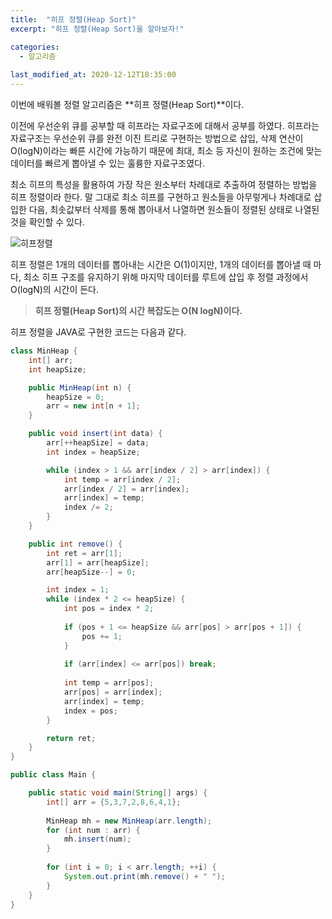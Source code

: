 ```yaml
---
title:  "﻿히프 정렬(Heap Sort)"
excerpt: "﻿히프 정렬(Heap Sort)을 알아보자!"

categories:
  - 알고리즘
  
last_modified_at: 2020-12-12T18:35:00
---
```


이번에 배워볼 정렬 알고리즘은 **히프 정렬(Heap Sort)**이다.<br>

이전에 우선순위 큐를 공부할 때 히프라는 자료구조에 대해서 공부를 하였다. 히프라는 자료구조는 우선순위 큐를 완전 이진 트리로 구현하는 방법으로 삽입, 삭제 연산이 O(logN)이라는 빠른 시간에 가능하기 때문에 최대, 최소 등 자신이 원하는 조건에 맞는 데이터를 빠르게 뽑아낼 수 있는 훌륭한 자료구조였다.   

최소 히프의 특성을 활용하여 가장 작은 원소부터 차례대로 추출하여 정렬하는 방법을 히프 정렬이라 한다. 말 그대로 최소 히프를 구현하고 원소들을 아무렇게나 차례대로 삽입한 다음, 최솟값부터 삭제를 통해 뽑아내서 나열하면 원소들이 정렬된 상태로 나열된 것을 확인할 수 있다.  

![히프정렬](https://user-images.githubusercontent.com/53072057/101973466-b4639080-3c7b-11eb-8dc3-9d11436be06e.JPG)  

히프 정렬은 1개의 데이터를 뽑아내는 시간은 O(1)이지만, 1개의 데이터를 뽑아낼 때 마다, 최소 히프 구조를 유지하기 위해 마지막 데이터를 루트에 삽입 후 정렬 과정에서 O(logN)의 시간이 든다.  

> **히프 정렬(Heap Sort)의 시간 복잡도는 O(N logN)이다.**

히프 정렬을 JAVA로 구현한 코드는 다음과 같다.

```java
class MinHeap {
	int[] arr;
	int heapSize;

	public MinHeap(int n) {
		heapSize = 0;
		arr = new int[n + 1];
	}

	public void insert(int data) {
		arr[++heapSize] = data;
		int index = heapSize;

		while (index > 1 && arr[index / 2] > arr[index]) {
			int temp = arr[index / 2];
			arr[index / 2] = arr[index];
			arr[index] = temp;
			index /= 2;
		}
	}

	public int remove() {
		int ret = arr[1];
		arr[1] = arr[heapSize];
		arr[heapSize--] = 0;

		int index = 1;
		while (index * 2 <= heapSize) {
			int pos = index * 2;
			
			if (pos + 1 <= heapSize && arr[pos] > arr[pos + 1]) {
				pos += 1;
			}
			
			if (arr[index] <= arr[pos]) break;
			
			int temp = arr[pos];
			arr[pos] = arr[index];
			arr[index] = temp;
			index = pos;
		}

		return ret;
	}
}

public class Main {

	public static void main(String[] args) {
		int[] arr = {5,3,7,2,8,6,4,1};
		
		MinHeap mh = new MinHeap(arr.length);
		for (int num : arr) {
			mh.insert(num);
		}
		
		for (int i = 0; i < arr.length; ++i) {
			System.out.print(mh.remove() + " ");
		}
	}
}
```